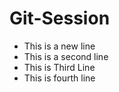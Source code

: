 # Git-Session
- This is a new line
- This is a second line
- This is Third Line
- This is fourth line
